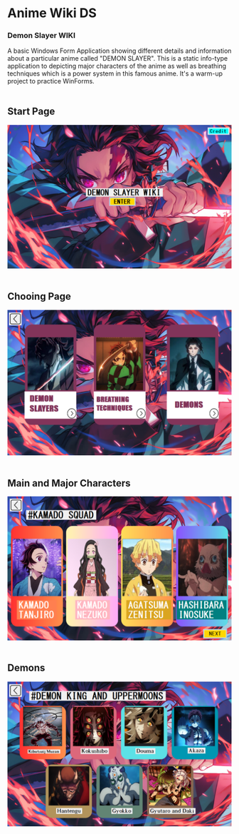 # Anime Wiki DS
### Demon Slayer WIKI
A basic Windows Form Application showing different details and information about a particular anime called "DEMON SLAYER". This is a static info-type application to depicting major characters of the anime as well as breathing techniques which is a power system in this famous anime. It's a warm-up project to practice WinForms.
<br><br>
## Start Page
<img src = "Readme_Resource/Screenshot 2024-07-18 010432.png">
<br><br>

## Chooing Page
<img src = "Readme_Resource/Screenshot 2024-07-18 052330.png">
<br><br>

## Main and Major Characters
<img src = "Readme_Resource/Screenshot 2024-07-18 052341.png">
<br><br>

## Demons
<img src = "Readme_Resource/Screenshot 2024-07-18 052353.png">


